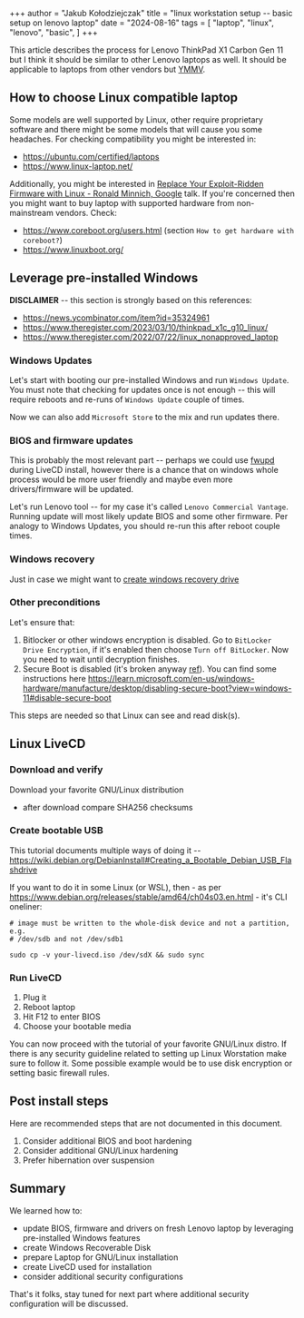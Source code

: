 +++
author = "Jakub Kołodziejczak"
title = "linux workstation setup -- basic setup on lenovo laptop"
date = "2024-08-16"
tags = [
    "laptop",
    "linux",
    "lenovo",
    "basic",
]
+++

This article describes the process for Lenovo ThinkPad X1 Carbon Gen 11 but I
think it should be similar to other Lenovo laptops as well. It should be
applicable to laptops from other vendors but
[YMMV](https://dictionary.cambridge.org/dictionary/english/ymmv).

## How to choose Linux compatible laptop

Some models are well supported by Linux, other require proprietary software and
there might be some models that will cause you some headaches. For checking
compatibility you might be interested in:
* https://ubuntu.com/certified/laptops
* https://www.linux-laptop.net/

Additionally, you might be interested in [Replace Your Exploit-Ridden Firmware
with Linux - Ronald Minnich,
Google](https://www.youtube.com/watch?v=iffTJ1vPCSo) talk. If you're concerned
then you might want to buy laptop with supported hardware from non-mainstream
vendors. Check:
* https://www.coreboot.org/users.html (section `How to get hardware with
  coreboot?`)
* https://www.linuxboot.org/

## Leverage pre-installed Windows

**DISCLAIMER** -- this section is strongly based on this references:
* https://news.ycombinator.com/item?id=35324961
* https://www.theregister.com/2023/03/10/thinkpad_x1c_g10_linux/
* https://www.theregister.com/2022/07/22/linux_nonapproved_laptop

### Windows Updates

Let's start with booting our pre-installed Windows and run `Windows Update`.
You must note that checking for updates once is not enough -- this will require
reboots and re-runs of `Windows Update` couple of times.

Now we can also add `Microsoft Store` to the mix and run updates there.

### BIOS and firmware updates

This is probably the most relevant part -- perhaps we could use
[fwupd](https://fwupd.org/) during LiveCD install, however there is a chance
that on windows whole process would be more user friendly and maybe even more
drivers/firmware will be updated.

Let's run Lenovo tool -- for my case it's called `Lenovo Commercial Vantage`.
Running update will most likely update BIOS and some other firmware. Per
analogy to Windows Updates, you should re-run this after reboot couple times.

### Windows recovery

Just in case we might want to [create windows recovery
drive](https://support.microsoft.com/en-us/windows/create-a-recovery-drive-abb4691b-5324-6d4a-8766-73fab304c246)

### Other preconditions

Let's ensure that:
1. Bitlocker or other windows encryption is disabled. Go to `BitLocker Drive
   Encryption`, if it's enabled then choose `Turn off BitLocker`. Now you need
   to wait until decryption finishes.
2. Secure Boot is disabled (it's broken anyway
   [ref](https://arstechnica.com/security/2024/07/secure-boot-is-completely-compromised-on-200-models-from-5-big-device-makers/)).
   You can find some instructions here
   https://learn.microsoft.com/en-us/windows-hardware/manufacture/desktop/disabling-secure-boot?view=windows-11#disable-secure-boot

This steps are needed so that Linux can see and read disk(s).

## Linux LiveCD

### Download and verify

Download your favorite GNU/Linux distribution
* after download compare SHA256 checksums

### Create bootable USB

This tutorial documents multiple ways of doing it --
https://wiki.debian.org/DebianInstall#Creating_a_Bootable_Debian_USB_Flashdrive

If you want to do it in some Linux (or WSL), then - as per
https://www.debian.org/releases/stable/amd64/ch04s03.en.html - it's CLI
oneliner:
```console
# image must be written to the whole-disk device and not a partition, e.g.
# /dev/sdb and not /dev/sdb1

sudo cp -v your-livecd.iso /dev/sdX && sudo sync
```

### Run LiveCD

1. Plug it
2. Reboot laptop
3. Hit F12 to enter BIOS
4. Choose your bootable media

You can now proceed with the tutorial of your favorite GNU/Linux distro. If
there is any security guideline related to setting up Linux Worstation make
sure to follow it. Some possible example would be to use disk encryption or
setting basic firewall rules.

## Post install steps

Here are recommended steps that are not documented in this document.

1. Consider additional BIOS and boot hardening
2. Consider additional GNU/Linux hardening
3. Prefer hibernation over suspension

## Summary

We learned how to:
* update BIOS, firmware and drivers on fresh Lenovo laptop by leveraging
  pre-installed Windows features
* create Windows Recoverable Disk
* prepare Laptop for GNU/Linux installation
* create LiveCD used for installation
* consider additional security configurations

That's it folks, stay tuned for next part where additional security
configuration will be discussed.
